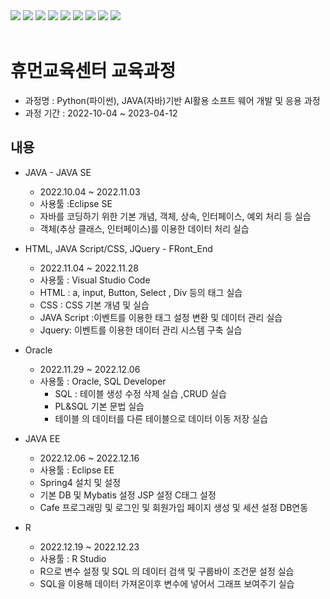 <img src="https://capsule-render.vercel.app/api?type=wave&color=auto&height=300&section=header&text=휴먼교육센터%20자바파일&fontSize=60" />
<img src="https://img.shields.io/badge/Java-F7DF1E?style=flat-square&logo=JavaScript&logoColor=white"/>
<img src="https://img.shields.io/badge/Eclipse-2C2255?style=flat-square&logo=Eclipse&logoColor=white"/>
<img src="https://img.shields.io/badge/Oracle-F80000?style=flat-square&logo=Oracle&logoColor=white"/>
<img src="https://img.shields.io/badge/Spring-6DB33F?style=flat-square&logo=Spring&logoColor=white"/>
<img src="https://img.shields.io/badge/VisualStudioCode-007ACC?style=flat-square&logo=VisualStudioCode&logoColor=white"/>
<img src="https://img.shields.io/badge/GitHub-181717?style=flat-square&logo=GitHub&logoColor=white"/>
<a href="https://hits.seeyoufarm.com"><img src="https://hits.seeyoufarm.com/api/count/incr/badge.svg?url=https%3A%2F%2Fgithub.com%2Fhyungrack-Choi&count_bg=%2379C83D&title_bg=%23555555&icon=fluentd.svg&icon_color=%23E7E7E7&title=%EB%B0%A9%EB%AC%B8%EC%9E%90%EC%88%98&edge_flat=false"/></a>
<img src="https://github-readme-stats.vercel.app/api/top-langs/?username=hyungrack-Choi&layout=compact"><br><br>

# 휴먼교육센터 교육과정

- 과정명 : Python(파이썬), JAVA(자바)기반 AI활용 소프트 웨어 개발 및 응용 과정
- 과정 기간 : 2022-10-04 ~ 2023-04-12

## 내용

- JAVA - JAVA SE
  - 2022.10.04 ~ 2022.11.03
  - 사용툴 :Eclipse SE
  - 자바를 코딩하기 위한 기본 개념, 객체, 상속, 인터페이스, 예외 처리 등 실습
  - 객체(추상 클래스, 인터페이스)를 이용한 데이터 처리 실습
- HTML, JAVA Script/CSS, JQuery - FRont_End

  - 2022.11.04 ~ 2022.11.28
  - 사용툴 : Visual Studio Code
  - HTML : a, input, Button, Select , Div 등의 태그 실습
  - CSS : CSS 기본 개념 및 실습
  - JAVA Script :이벤트를 이용한 태그 설정 변환 및 데이터 관리 실습
  - Jquery: 이벤트를 이용한 데이터 관리 시스템 구축 실습

- Oracle
  - 2022.11.29 ~ 2022.12.06
  - 사용툴 : Oracle, SQL Developer
    - SQL : 테이블 생성 수정 삭제 실습 ,CRUD 실습
    - PL&SQL 기본 문법 실습
    - 테이블 의 데이터를 다른 테이블으로 데이터 이동 저장 실습
- JAVA EE
    - 2022.12.06 ~ 2022.12.16
    - 사용툴 : Eclipse EE
    - Spring4 설치 및 설정
    - 기본 DB 및 Mybatis 설정 JSP 설정 C태그 설정
    - Cafe 프로그래밍 및 로그인 및 회원가입 페이지 생성 및 세션 설정 DB연동
- R 
    - 2022.12.19 ~ 2022.12.23
    - 사용툴 : R Studio
    - R으로 변수 설정 및 SQL 의 데이터 검색 및 구룹바이 조건문 설정 실습
    - SQL을 이용해 데이터 가져온이후 변수에 넣어서 그래프 보여주기 실습
